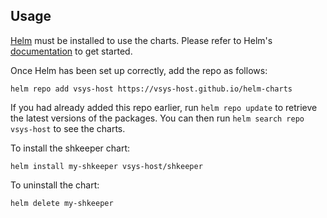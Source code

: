 ## Usage

[Helm](https://helm.sh) must be installed to use the charts.  Please refer to
Helm's [documentation](https://helm.sh/docs) to get started.

Once Helm has been set up correctly, add the repo as follows:

    helm repo add vsys-host https://vsys-host.github.io/helm-charts

If you had already added this repo earlier, run `helm repo update` to retrieve
the latest versions of the packages.  You can then run `helm search repo
vsys-host` to see the charts.

To install the shkeeper chart:

    helm install my-shkeeper vsys-host/shkeeper

To uninstall the chart:

    helm delete my-shkeeper

